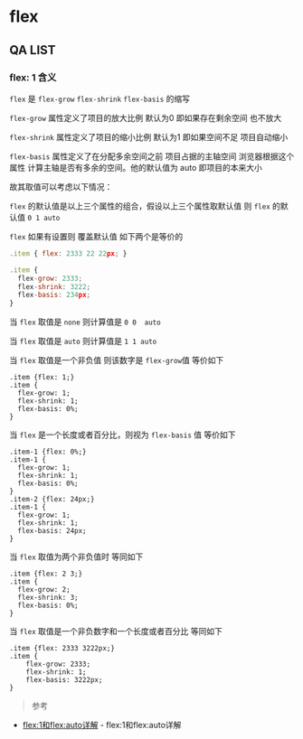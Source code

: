 # flex

## QA LIST

### flex: 1 含义

`flex` 是 `flex-grow` `flex-shrink` `flex-basis` 的缩写

`flex-grow` 属性定义了项目的放大比例 默认为0 即如果存在剩余空间 也不放大

`flex-shrink` 属性定义了项目的缩小比例 默认为1 即如果空间不足 项目自动缩小

`flex-basis` 属性定义了在分配多余空间之前 项目占据的主轴空间 浏览器根据这个属性 计算主轴是否有多余的空间。他的默认值为 auto 即项目的本来大小

故其取值可以考虑以下情况：

`flex` 的默认值是以上三个属性的组合，假设以上三个属性取默认值 则 `flex` 的默认值 `0 1 auto` 

`flex` 如果有设置则 覆盖默认值 如下两个是等价的

```js
.item { flex: 2333 22 22px; }

.item {
  flex-grow: 2333;
  flex-shrink: 3222;
  flex-basis: 234px;
}
```

当 `flex` 取值是 `none` 则计算值是 `0 0  auto`

当 `flex` 取值是 `auto` 则计算值是 `1 1 auto`

当 `flex` 取值是一个非负值 则该数字是 `flex-grow`值 等价如下 
```
.item {flex: 1;}
.item {
  flex-grow: 1;
  flex-shrink: 1;
  flex-basis: 0%;
}
```

当 `flex` 是一个长度或者百分比，则视为 `flex-basis` 值 等价如下
```
.item-1 {flex: 0%;}
.item-1 {
  flex-grow: 1;
  flex-shrink: 1;
  flex-basis: 0%;
}
.item-2 {flex: 24px;}
.item-1 {
  flex-grow: 1;
  flex-shrink: 1;
  flex-basis: 24px;
}
```

当 `flex` 取值为两个非负值时 等同如下
```
.item {flex: 2 3;}
.item {
  flex-grow: 2;
  flex-shrink: 3;
  flex-basis: 0%;
}
```

当 `flex` 取值是一个非负数字和一个长度或者百分比 等同如下
```
.item {flex: 2333 3222px;}
.item {
    flex-grow: 2333;
    flex-shrink: 1;
    flex-basis: 3222px;
}
```

> 参考

- [flex:1和flex:auto详解](https://www.cnblogs.com/wenqiangit/p/11664524.html) - flex:1和flex:auto详解
